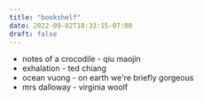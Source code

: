 ```yaml
---
title: "bookshelf"
date: 2022-09-02T18:33:15-07:00
draft: false
---
```

- notes of a crocodile - qiu maojin
- exhalation - ted chiang
- ocean vuong - on earth we're briefly gorgeous
- mrs dalloway - virginia woolf 
